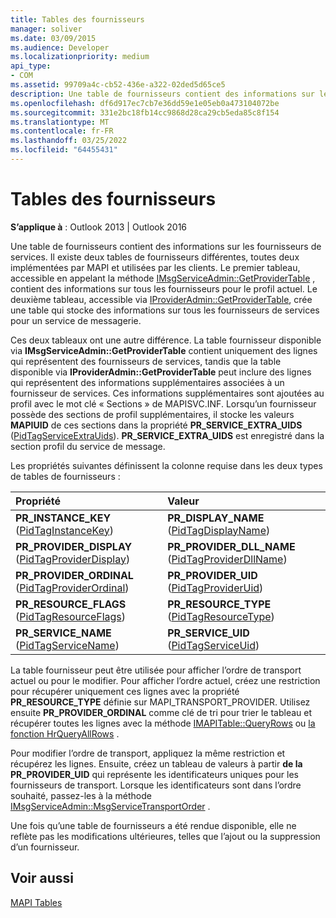 ```yaml
---
title: Tables des fournisseurs
manager: soliver
ms.date: 03/09/2015
ms.audience: Developer
ms.localizationpriority: medium
api_type:
- COM
ms.assetid: 99709a4c-cb52-436e-a322-02ded5d65ce5
description: Une table de fournisseurs contient des informations sur les fournisseurs de services. Il existe deux tables de fournisseurs différentes, toutes deux implémentées par MAPI et utilisées par les clients.
ms.openlocfilehash: df6d917ec7cb7e36dd59e1e05eb0a473104072be
ms.sourcegitcommit: 331e2bc18fb14cc9868d28ca29cb5eda85c8f154
ms.translationtype: MT
ms.contentlocale: fr-FR
ms.lasthandoff: 03/25/2022
ms.locfileid: "64455431"
---
```

# <a name="provider-tables"></a>Tables des fournisseurs

  
  
**S’applique à** : Outlook 2013 | Outlook 2016 
  
Une table de fournisseurs contient des informations sur les fournisseurs de services. Il existe deux tables de fournisseurs différentes, toutes deux implémentées par MAPI et utilisées par les clients. Le premier tableau, accessible en appelant la méthode [IMsgServiceAdmin::GetProviderTable](imsgserviceadmin-getprovidertable.md) , contient des informations sur tous les fournisseurs pour le profil actuel. Le deuxième tableau, accessible via [IProviderAdmin::GetProviderTable](iprovideradmin-getprovidertable.md), crée une table qui stocke des informations sur tous les fournisseurs de services pour un service de messagerie.
  
Ces deux tableaux ont une autre différence. La table fournisseur disponible via **IMsgServiceAdmin::GetProviderTable** contient uniquement des lignes qui représentent des fournisseurs de services, tandis que la table disponible via **IProviderAdmin::GetProviderTable** peut inclure des lignes qui représentent des informations supplémentaires associées à un fournisseur de services. Ces informations supplémentaires sont ajoutées au profil avec le mot clé « Sections » de MAPISVC.INF. Lorsqu’un fournisseur possède des sections de profil supplémentaires, il stocke les valeurs **MAPIUID** de ces sections dans la propriété **PR_SERVICE_EXTRA_UIDS** ([PidTagServiceExtraUids](pidtagserviceextrauids-canonical-property.md)). **PR_SERVICE_EXTRA_UIDS** est enregistré dans la section profil du service de message. 
  
Les propriétés suivantes définissent la colonne requise dans les deux types de tables de fournisseurs :
  
|Propriété |Valeur |
|:-----|:-----|
|**PR_INSTANCE_KEY** ([PidTagInstanceKey](pidtaginstancekey-canonical-property.md))  <br/> |**PR_DISPLAY_NAME** ([PidTagDisplayName](pidtagdisplayname-canonical-property.md))  <br/> |
|**PR_PROVIDER_DISPLAY** ([PidTagProviderDisplay](pidtagproviderdisplay-canonical-property.md))  <br/> |**PR_PROVIDER_DLL_NAME** ([PidTagProviderDllName](pidtagproviderdllname-canonical-property.md))  <br/> |
|**PR_PROVIDER_ORDINAL** ([PidTagProviderOrdinal](pidtagproviderordinal-canonical-property.md))  <br/> |**PR_PROVIDER_UID** ([PidTagProviderUid](pidtagprovideruid-canonical-property.md))  <br/> |
|**PR_RESOURCE_FLAGS** ([PidTagResourceFlags](pidtagresourceflags-canonical-property.md))  <br/> |**PR_RESOURCE_TYPE** ([PidTagResourceType](pidtagresourcetype-canonical-property.md))  <br/> |
|**PR_SERVICE_NAME** ([PidTagServiceName](pidtagservicename-canonical-property.md))  <br/> |**PR_SERVICE_UID** ([PidTagServiceUid](pidtagserviceuid-canonical-property.md))  <br/> |
   
La table fournisseur peut être utilisée pour afficher l’ordre de transport actuel ou pour le modifier. Pour afficher l’ordre actuel, créez une restriction pour récupérer uniquement ces lignes avec la propriété **PR_RESOURCE_TYPE** définie sur MAPI_TRANSPORT_PROVIDER. Utilisez ensuite **PR_PROVIDER_ORDINAL** comme clé de tri pour trier le tableau et récupérer toutes les lignes avec la méthode [IMAPITable::QueryRows](imapitable-queryrows.md) ou [la fonction HrQueryAllRows](hrqueryallrows.md) . 
  
Pour modifier l’ordre de transport, appliquez la même restriction et récupérez les lignes. Ensuite, créez un tableau de valeurs à partir **de la PR_PROVIDER_UID** qui représente les identificateurs uniques pour les fournisseurs de transport. Lorsque les identificateurs sont dans l’ordre souhaité, passez-les à la méthode [IMsgServiceAdmin::MsgServiceTransportOrder](imsgserviceadmin-msgservicetransportorder.md) . 
  
Une fois qu’une table de fournisseurs a été rendue disponible, elle ne reflète pas les modifications ultérieures, telles que l’ajout ou la suppression d’un fournisseur.
  
## <a name="see-also"></a>Voir aussi



[MAPI Tables](mapi-tables.md)

